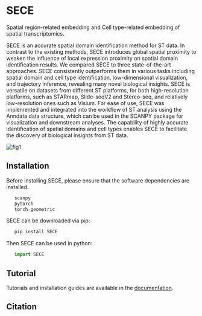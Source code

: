 # SECE
Spatial region-related embedding and Cell type-related embedding of spatial transcriptomics.

SECE is an accurate spatial domain identification method for ST data. In contrast to the existing methods, SECE introduces global spatial proximity to weaken the influence of local expression proximity on spatial domain identification results. We compared SECE to three state-of-the-art approaches. SECE consistently outperforms them in various tasks including spatial domain and cell type identification, low-dimensional visualization, and trajectory inference, revealing many novel biological insights. SECE is versatile on datasets from different ST platforms, for both high-resolution platforms, such as STARmap, Slide-seqV2 and Stereo-seq, and relatively low-resolution ones such as Visium. For ease of use, SECE was implemented and integrated into the workflow of ST analysis using the Anndata data structure, which can be used in the SCANPY package for visualization and downstream analyses. The capability of highly accurate identification of spatial domains and cell types enables SECE to facilitate the discovery of biological insights from ST data.

![fig1](https://user-images.githubusercontent.com/53144397/219854018-bdd5340e-9ffb-4b27-aba7-f9eeba015e5d.png)

## Installation

Before installing SECE, please ensure that the software dependencies are installed.

```python
   scanpy
   pytorch
   torch-geometric
```
SECE can be downloaded via pip:

```python
   pip install SECE
```
Then SECE can be used in python:

```python
   import SECE
```
## Tutorial

Tutorials and installation guides are available in
    the [documentation](https://sece-tutorial.readthedocs.io/en/latest/index.html).

## Citation
